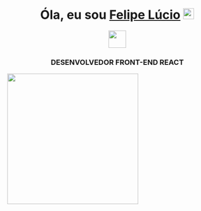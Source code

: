 <div align="center">
   <h1>Óla, eu sou <a href="https://www.linkedin.com/in/felipe-l%C3%BAcio-3802751bb/">Felipe Lúcio</a> <img src="https://media.giphy.com/media/hvRJCLFzcasrR4ia7z/giphy.gif" width="25px"> </h1> 
  </div>
<div align="center" display="inline-block">
  <img  src="https://media.giphy.com/media/WUlplcMpOCEmTGBtBW/giphy.gif" width="40" >
    <h3  >DESENVOLVEDOR FRONT-END REACT</h3>
    </div>
  
  <div>
    <img align="left" src="https://share-cdn.picrew.me/shareImg/org/202112/284700_AplUH95X.png" height="300px">
    </div>
  
